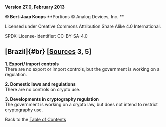 **Version 27.0, February 2013**

**© Bert-Jaap Koops**
**Portions © Analog Devices, Inc. **  

Licensed under Creative Commons Attribution Share Alike 4.0 International.

SPDX-License-Identifier: CC-BY-SA-4.0

## [Brazil]{#br} \[[Sources](cls-srce.htm) 3, 5\]

**1. Export/ import controls**\
There are no export or import controls, but the government is working on
a regulation.

**2. Domestic laws and regulations**\
There are no controls on crypto use.

**3. Developments in cryptography regulation**\
The government is working on a crypto law, but does not intend to
restrict cryptography use.

Back to the [Table of Contents](index.md)
